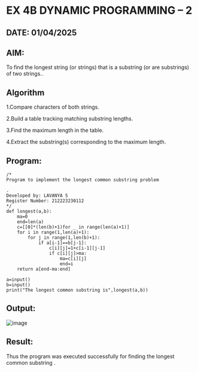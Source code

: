 # EX 4B DYNAMIC PROGRAMMING – 2
## DATE: 01/04/2025
## AIM:
To find the longest string (or strings) that is a substring (or are substrings) of two strings..



## Algorithm
1.Compare characters of both strings.

2.Build a table tracking matching substring lengths.

3.Find the maximum length in the table.

4.Extract the substring(s) corresponding to the maximum length. 

## Program:
```
/*
Program to implement the longest common substring problem

.
Developed by: LAVANYA S
Register Number: 212223230112
*/
def longest(a,b):
    ma=0
    end=len(a)
    c=[[0]*(len(b)+1)for _ in range(len(a)+1)]
    for i in range(1,len(a)+1):
        for j in range(1,len(b)+1):
            if a[i-1]==b[j-1]:
                c[i][j]=1+c[i-1][j-1]
                if c[i][j]>ma:
                    ma=c[i][j]
                    end=i
    return a[end-ma:end]

a=input()
b=input()
print("The longest common substring is",longest(a,b))
```

## Output:
![image](https://github.com/user-attachments/assets/7fdebc0d-1ec6-4458-9209-6928f6a5057b)



## Result:
Thus the program was executed successfully for finding the longest common substring .
